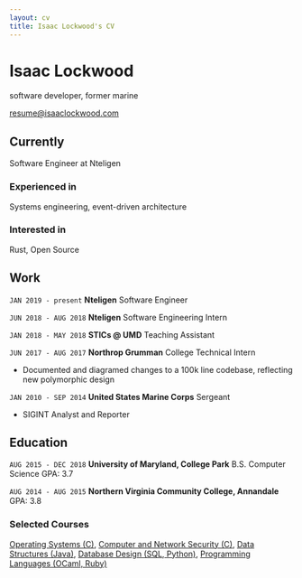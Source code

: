 ```yaml
---
layout: cv
title: Isaac Lockwood's CV
---
```

# Isaac Lockwood
software developer, former marine

<div id="webaddress">
<a href="mailto:resume@isaaclockwood.com">resume@isaaclockwood.com</a>

</div>


## Currently

Software Engineer at Nteligen

### Experienced in

Systems engineering, event-driven architecture


### Interested in

Rust, Open Source


## Work

`JAN 2019 - present`
__Nteligen__
Software Engineer

`JUN 2018 - AUG 2018`
__Nteligen__
Software Engineering Intern

`JAN 2018 - MAY 2018`
__STICs @ UMD__
Teaching Assistant

`JUN 2017 - AUG 2017`
__Northrop Grumman__
College Technical Intern
- Documented and diagramed changes to a 100k line codebase, reflecting new polymorphic design

`JAN 2010 - SEP 2014`
__United States Marine Corps__ 
Sergeant
- SIGINT Analyst and Reporter


## Education

`AUG 2015 - DEC 2018`
__University of Maryland, College Park__
B.S. Computer Science
GPA: 3.7

`AUG 2014 - AUG 2015`
__Northern Virginia Community College, Annandale__
GPA: 3.8


### Selected Courses

[Operating Systems (C)](https://www.cs.umd.edu/class/fall2018/cmsc412/),
[Computer and Network Security (C)](https://www.cs.umd.edu/class/spring2018/cmsc414-0101/),
[Data Structures (Java)](http://www.cs.umd.edu/class/fall2017/cmsc420/),
[Database Design (SQL, Python)](http://www.cs.umd.edu/class/fall2017/cmsc424-0101/),
[Programming Languages (OCaml, Ruby)](http://www.cs.umd.edu/class/spring2017/cmsc330/)




<!-- ### Footer

Last updated: SEP 2020 -->


